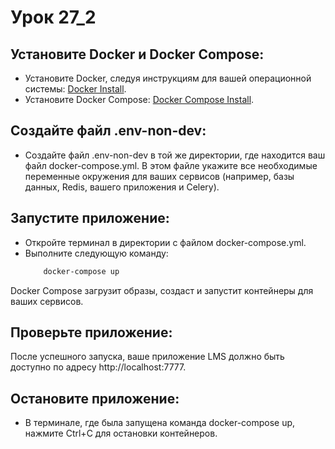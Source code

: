 # Урок 27_2


## Установите Docker и Docker Compose:

* Установите Docker, следуя инструкциям для вашей операционной системы: [Docker Install](https://docs.docker.com/get-docker/).
* Установите Docker Compose: [Docker Compose Install](https://docs.docker.com/compose/install/).

## Создайте файл .env-non-dev:

* Создайте файл .env-non-dev в той же директории, где находится ваш файл docker-compose.yml. В этом файле укажите все необходимые переменные окружения для ваших сервисов (например, базы данных, Redis, вашего приложения и Celery).
## Запустите приложение:

* Откройте терминал в директории с файлом docker-compose.yml.
* Выполните следующую команду:
    ```bash
        docker-compose up
Docker Compose загрузит образы, создаст и запустит контейнеры для ваших сервисов.
## Проверьте приложение:

После успешного запуска, ваше приложение LMS должно быть доступно по адресу http://localhost:7777.
## Остановите приложение:

* В терминале, где была запущена команда docker-compose up, нажмите Ctrl+C для остановки контейнеров.